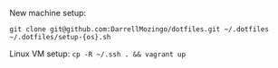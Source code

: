 New machine setup:

```
git clone git@github.com:DarrellMozingo/dotfiles.git ~/.dotfiles
~/.dotfiles/setup-{os}.sh
```

Linux VM setup: `cp -R ~/.ssh . && vagrant up`
